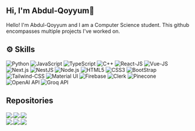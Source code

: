 
## Hi, I'm Abdul-Qoyyum👋

Hello! I'm Abdul-Qoyyum and I am a Computer Science student. 
This github encompasses multiple projects I've worked on.
<br/>

## :gear: Skills

![Python](https://img.shields.io/badge/-Python-e3ba00?style=for-the-badge&logo=Python)
![JavaScript](https://img.shields.io/badge/-JavaScript-black?style=for-the-badge&logo=javascript)
![TypeScript](https://img.shields.io/badge/-TypeScript-black?style=for-the-badge&logo=typescript)
![C++](https://img.shields.io/badge/-C++-008080?style=for-the-badge&logo=cplusplus)
![React-JS](https://img.shields.io/badge/React-20232A?style=for-the-badge&logo=react&logoColor=61DAFB)
![Vue-JS](https://img.shields.io/badge/-Vue%20JS-194d33?style=for-the-badge&logo=vuetify)
![Next.js](https://img.shields.io/badge/-Next%20JS-008080?style=for-the-badge&logo=nextdotjs)
![NestJS](https://img.shields.io/badge/-Nest%20JS-008080?style=for-the-badge&logo=nestjs)
![Node.js](https://img.shields.io/badge/-Node%20JS-orange?style=for-the-badge&logo=nodedotjs)
![HTML5](https://img.shields.io/badge/-HTML5-E34F26?style=for-the-badge&logo=html5&logoColor=white)
![CSS3](https://img.shields.io/badge/-CSS3-1572B6?style=for-the-badge&logo=css3)
![BootStrap](https://img.shields.io/badge/Bootstrap-563D7C?style=for-the-badge&logo=bootstrap&logoColor=white)
![Tailwind-CSS](https://img.shields.io/badge/-Tailwind%20CSS-e5e5e5?style=for-the-badge&logo=tailwindcss)
![Material UI](https://img.shields.io/badge/-Material%20UI-007FFF?style=for-the-badge&logo=mui)
![Firebase](https://img.shields.io/badge/-Firebase-FFCA28?style=for-the-badge&logo=firebase)
![Clerk](https://img.shields.io/badge/-Clerk-3F4FFF?style=for-the-badge&logo=clerk)
![Pinecone](https://img.shields.io/badge/-Pinecone-1AA6B7?style=for-the-badge)
![OpenAI API](https://img.shields.io/badge/-OpenAI%20API-412991?style=for-the-badge&logo=openai)
![Groq API](https://img.shields.io/badge/-Groq%20API-FF4500?style=for-the-badge)





## Repositories
<div display="flex">
<a href="https://github.com/QoyyumO/toothfixers-project">
  <img align="center" src="https://github-readme-stats.vercel.app/api/pin/?username=qoyyumo&repo=toothfixers-project&theme=cobalt" />
</a>
<a href="https://github.com/QoyyumO/pantry-manager">
  <img align="center" src="https://github-readme-stats.vercel.app/api/pin/?username=qoyyumo&repo=pantry-manager&theme=cobalt" />
</a>
<a href="https://github.com/QoyyumO/AI-Flashcard-app">
  <img align="center" src="https://github-readme-stats.vercel.app/api/pin/?username=qoyyumo&repo=ai-flashcard-app&theme=cobalt" />
</a>
</div>
<div display="flex">
<a href="https://github.com/QoyyumO/ai-skills-dev">
  <img align="center" src="https://github-readme-stats.vercel.app/api/pin/?username=qoyyumo&repo=ai-skills-dev&theme=cobalt" />
</a>
<a href="https://github.com/QoyyumO/pantry-manager">
  <img align="center" src="https://github-readme-stats.vercel.app/api/pin/?username=qoyyumo&repo=pantry-manager&theme=cobalt" />
</a>
<a href="https://github.com/QoyyumO/AI-Flashcard-app">
  <img align="center" src="https://github-readme-stats.vercel.app/api/pin/?username=qoyyumo&repo=ai-flashcard-app&theme=cobalt" />
</a>
</div>


<!---
QoyyumO/QoyyumO is a ✨ special ✨ repository because its `README.md` (this file) appears on your GitHub profile.
You can click the Preview link to take a look at your changes.
--->
